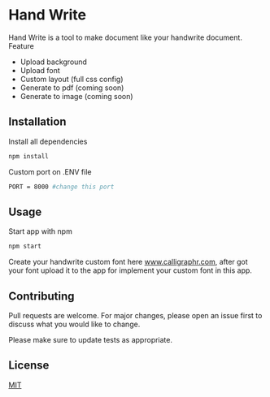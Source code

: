 # Hand Write

Hand Write is a tool to make document like your handwrite document. 
Feature
- Upload background
- Upload font
- Custom layout (full css config)
- Generate to pdf (coming soon)
- Generate to image (coming soon)

## Installation

Install all dependencies

```bash
npm install
```

Custom port on .ENV file
```bash
PORT = 8000 #change this port
```


## Usage
Start app with npm
```python
npm start
```

Create your handwrite custom font here www.calligraphr.com, after got your font upload it to the app for implement your custom font in this app.

## Contributing
Pull requests are welcome. For major changes, please open an issue first to discuss what you would like to change.

Please make sure to update tests as appropriate.

## License
[MIT](https://choosealicense.com/licenses/mit/)
